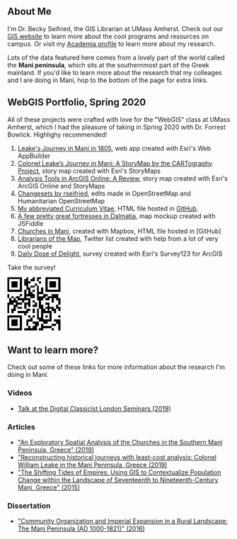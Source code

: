 ## About Me

I'm Dr. Becky Seifried, the GIS Librarian at UMass Amherst. Check out our [GIS website](https://gis.library.umass.edu/) to learn more about the cool programs and resources on campus. Or visit my [Academia profile](https://umass.academia.edu/RebeccaSeifried) to learn more about my research.

Lots of the data featured here comes from a lovely part of the world called the **Mani peninsula**, which sits at the southernmost part of the Greek mainland. If you'd like to learn more about the research that my colleages and I are doing in Mani, hop to the bottom of the page for extra links.

## WebGIS Portfolio, Spring 2020

All of these projects were crafted with love for the "WebGIS" class at UMass Amherst, which I had the pleasure of taking in Spring 2020 with Dr. Forrest Bowlick. Highlighy recommended!

1. [Leake's Journey in Mani in 1805](https://umass-amherst.maps.arcgis.com/apps/webappviewer/index.html?id=3244dbbb6bd24cb3b36e4edd1bd6d86d), web app created with Esri's Web AppBuilder 
2. [Colonel Leake’s Journey in Mani: A StoryMap by the CARTography Project](https://storymaps.arcgis.com/stories/88695756fa0d4e2583c519fc12a60eb6), story map created with Esri's StoryMaps
3. [Analysis Tools in ArcGIS Online: A Review](https://umass-amherst.maps.arcgis.com/apps/MapSeries/index.html?appid=40a158234dc0434883db94f852db00a7), story map created with Esri's ArcGIS Online and StoryMaps
4. [Changesets by rseifried](https://www.openstreetmap.org/user/rseifried/history), edits made in OpenStreetMap and Humanitarian OpenStreetMap
5. [My abbreviated Curriculum Vitae](https://rmseifried.github.io/CV/), HTML file hosted in [GitHub](https://github.com/rmseifried/CV). 
6. [A few pretty great fortresses in Dalmatia](https://jsfiddle.net/bd9fkxw2/), map mockup created with JSFiddle
7. [Churches in Mani](https://rmseifried.github.io/churches-in-mani/), created with Mapbox, HTML file hosted in [GitHub] 
8. [Librarians of the Map](https://twitter.com/i/lists/1256971357692342273?s=20), Twitter list created with help from a lot of very cool people
9. [Daily Dose of Delight](https://umass-amherst.maps.arcgis.com/home/item.html?id=23f982f5aab1413bb76c8ae4762eac86), survey created with Esri's Survey123 for ArcGIS

Take the survey!

![QR code for the Daily Dose of Delight survey](https://github.com/rmseifried/rmseifried.github.io/blob/master/images/delight_QR.png?raw=true "QR code")

## Want to learn more?

Check out some of these links for more information about the research I'm doing in Mani.

### Videos
* [Talk at the Digital Classicist London Seminars (2019)](https://www.youtube.com/watch?v=fFUeSnOWGuk)

### Articles
* ["An Exploratory Spatial Analysis of the Churches in the Southern Mani Peninsula, Greece" (2019)](https://works.bepress.com/rebecca-seifried/9/)
* ["Reconstructing historical journeys with least-cost analysis: Colonel William Leake in the Mani Peninsula, Greece (2019)](https://www.academia.edu/38351999/Seifried_R.M._and_C.A.M._Gardner._2019._Reconstructing_historical_journeys_with_least-cost_analysis_Colonel_William_Leake_in_the_Mani_Peninsula_Greece._Journal_of_Archaeological_Science_Reports_24_391-411)
* ["The Shifting Tides of Empires: Using GIS to Contextualize Population Change within the Landscape of Seventeenth to Nineteenth-Century Mani, Greece" (2015)](https://works.bepress.com/rebecca-seifried/4/)

### Dissertation
* ["Community Organization and Imperial Expansion in a Rural Landscape: The Mani Peninsula (AD 1000-1821)" (2016)](https://hdl.handle.net/10027/21274)
